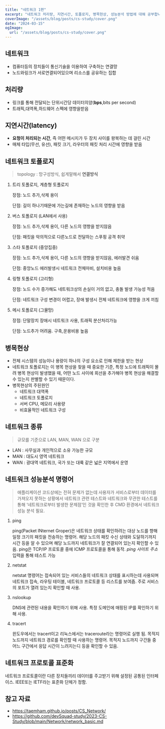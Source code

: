 ```yaml
---
title: "네트워크 1편"
excerpt: "네트워크 처리량, 지연시간, 토폴로지, 병목현상, 성능분석 방법에 대해 공부합니다."
coverImage: "/assets/blog/posts/cs-study/cover.png"
date: "2024-03-15"
ogImage:
  url: "/assets/blog/posts/cs-study/cover.png"
---
```


## 네트워크

- 컴퓨터등의 장치들이 통신기술을 이용하여 구축하는 연결망
- 노드와링크가 서로연결되어있으며 리소스를 공유하는 집합

## 처리량

- 링크를 통해 전달되는 단위시간당 데이터의양(**bps**,bits per second)
- 트래픽,대역폭,하드웨어 스펙에 영향을받음

## 지연시간(latency)

- **요청이 처리되는 시간**, 즉 어떤 메시지가 두 장치 사이를 왕복하는 데 걸린 시간
- 매체 타입(무선, 유선), 패킷 크기, 라우터의 패킷 처리 시간에 영향을 받음

## 네트워크 토폴로지

> topology : 망구성방식, 쉽게말해서 **연결방식**

1. 트리 토폴로지, 계층형 토폴로지

   장점: 노드 추가,삭제 용이

   단점: 길이 하나기때문에 가는길에 존재하는 노드의 영향을 받음

2. 버스 토폴로지 (LAN에서 사용)

   장점: 노드 추가,삭제 용이, 다른 노드의 영향을 받지않음

   단점: 패킷을 악의적으로 다른노드로 전달하는 스푸핑 공격 취약

3. 스타 토폴로지 (중앙집중)

   장점: 노드 추가,삭제 용이, 다른 노드의 영향을 받지않음, 에러발견 쉬움

   단점: 중앙노드 에러발생시 네트워크 전체마비, 설치비용 높음

4. 링형 토폴로지 (고리형)

   장점: 노드 수가 증가해도 네트워크상의 손실이 거의 없고, 충돌 발생 가능성 적음

   단점: 네트워크 구성 변경이 어렵고, 장애 발생시 전체 네트워크에 영향을 크게 끼침

5. 메시 토폴로지 (그물망)

   장점: 단말장치 장애시 네트워크 사용, 트래픽 분산처리가능

   단점: 노드추가 어려움. 구축,운용비용 높음

## 병목현상

- 전체 시스템의 성능이나 용량이 하나의 구성 요소로 인해 제한을 받는 현상
- 네트워크 토폴로지는 이 병목 현상을 찾을 때 중요한 기준, 특정 노드에 트래픽이 몰려 병목 현상이 발생했을 때, 어떤 노드 사이에 회선을 추가해야 병목 현상을 해결할 수 있는지 판별할 수 있기 때문이다.
- 병목현상의 주된원인
  - 네트워크 대역폭
  - 네트워크 토폴로지
  - 서버 CPU, 메모리 사용량
  - 비효율적인 네트워크 구성

## 네트워크 종류

> 규모를 기준으로 LAN, MAN, WAN 으로 구분

- LAN : 사무실과 개인적으로 소유 가능한 규모
- MAN : 대도시 영역 네트워크
- WAN : 광대역 네트워크, 국가 또는 대륙 같은 넓은 지역에서 운영

## 네트워크 성능분석 명령어

> 애플리케이션 코드상에는 전혀 문제가 없는데 사용자가 서비스로부터 데이터를 가져오지 못하는 상황에서 네트워크 관련 테스트와 네트워크와 무관한 테스트를 통해 ‘네트워크로부터 발생한 문제점’인 것을 확인한 후 CMD 환경에서 네트워크 성능 분석 필요.

1. ping

   ping(Packet INternet Groper)은 네트워크 상태를 확인하려는 대상 노드를 향해 일정 크기의 패킷을 전송하는 명령어. 해당 노드의 패킷 수신 상태와 도달하기까지 시간 등을 알 수 있으며 해당 노드까지 네트워크가 잘 연결되어 있는지 확인할 수 있음. ping은 TCP/IP 프로토콜 중에 ICMP 프로토콜을 통해 동작. _ping 사이트 주소_ 입력을 통해 테스트 가능

2. netstat

   netstat 명령어는 접속되어 있는 서비스들의 네트워크 상태를 표시하는데 사용되며 네트워크 접속, 라우팅 테이블, 네트워크 프로토콜 등 리스트를 보여줌. 주로 서비스의 포트가 열려 있는지 확인할 때 사용.

3. nslookup

   DNS에 관련된 내용을 확인하기 위해 사용. 특정 도메인에 매핑된 IP를 확인하기 위해 사용.

4. tracert

   윈도우에서는 tracert이고 리눅스에서는 traceroute라는 명령어로 실행 됨. 목적지 노드까지 네트워크 경로를 확인할 때 사용하는 명령어. 목적지 노드까지 구간들 중 어느 구간에서 응답 시간이 느려지는디 등을 확인할 수 있음.

## **네트워크 프로토콜 표준화**

네트워크 프로토콜이란 다른 장치들끼리 데이터를 주고받기 위해 설정된 공통된 인터페이스. IEEE또는 IETF라는 표준화 단체가 정함.

## 참고 자료

- https://taemham.github.io/posts/CS_Network/
- https://github.com/devSquad-study/2023-CS-Study/blob/main/Network/network_basic.md
